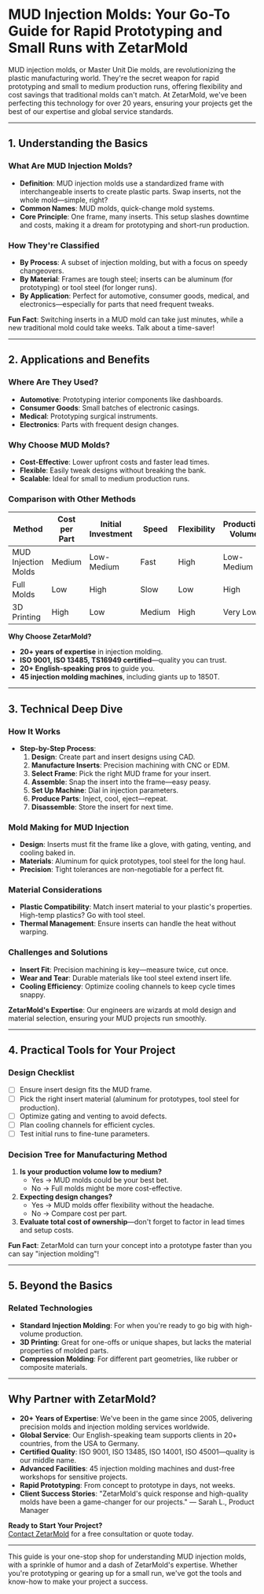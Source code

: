 # MUD Injection Molds: Your Go-To Guide for Rapid Prototyping and Small Runs with ZetarMold

MUD injection molds, or Master Unit Die molds, are revolutionizing the plastic manufacturing world. They're the secret weapon for rapid prototyping and small to medium production runs, offering flexibility and cost savings that traditional molds can't match. At ZetarMold, we've been perfecting this technology for over 20 years, ensuring your projects get the best of our expertise and global service standards.

---

## 1. Understanding the Basics

### What Are MUD Injection Molds?

- **Definition**: MUD injection molds use a standardized frame with interchangeable inserts to create plastic parts. Swap inserts, not the whole mold—simple, right?
- **Common Names**: MUD molds, quick-change mold systems.
- **Core Principle**: One frame, many inserts. This setup slashes downtime and costs, making it a dream for prototyping and short-run production.

### How They're Classified

- **By Process**: A subset of injection molding, but with a focus on speedy changeovers.
- **By Material**: Frames are tough steel; inserts can be aluminum (for prototyping) or tool steel (for longer runs).
- **By Application**: Perfect for automotive, consumer goods, medical, and electronics—especially for parts that need frequent tweaks.

**Fun Fact**: Switching inserts in a MUD mold can take just minutes, while a new traditional mold could take weeks. Talk about a time-saver!

---

## 2. Applications and Benefits

### Where Are They Used?

- **Automotive**: Prototyping interior components like dashboards.
- **Consumer Goods**: Small batches of electronic casings.
- **Medical**: Prototyping surgical instruments.
- **Electronics**: Parts with frequent design changes.

### Why Choose MUD Molds?

- **Cost-Effective**: Lower upfront costs and faster lead times.
- **Flexible**: Easily tweak designs without breaking the bank.
- **Scalable**: Ideal for small to medium production runs.

### Comparison with Other Methods

| Method              | Cost per Part | Initial Investment | Speed  | Flexibility | Production Volume |
| ------------------- | ------------- | ------------------ | ------ | ----------- | ----------------- |
| MUD Injection Molds | Medium        | Low-Medium         | Fast   | High        | Low-Medium        |
| Full Molds          | Low           | High               | Slow   | Low         | High              |
| 3D Printing         | High          | Low                | Medium | High        | Very Low          |

**Why Choose ZetarMold?**

- **20+ years of expertise** in injection molding.
- **ISO 9001, ISO 13485, TS16949 certified**—quality you can trust.
- **20+ English-speaking pros** to guide you.
- **45 injection molding machines**, including giants up to 1850T.

---

## 3. Technical Deep Dive

### How It Works

- **Step-by-Step Process**:
  1. **Design**: Create part and insert designs using CAD.
  2. **Manufacture Inserts**: Precision machining with CNC or EDM.
  3. **Select Frame**: Pick the right MUD frame for your insert.
  4. **Assemble**: Snap the insert into the frame—easy peasy.
  5. **Set Up Machine**: Dial in injection parameters.
  6. **Produce Parts**: Inject, cool, eject—repeat.
  7. **Disassemble**: Store the insert for next time.

### Mold Making for MUD Injection

- **Design**: Inserts must fit the frame like a glove, with gating, venting, and cooling baked in.
- **Materials**: Aluminum for quick prototypes, tool steel for the long haul.
- **Precision**: Tight tolerances are non-negotiable for a perfect fit.

### Material Considerations

- **Plastic Compatibility**: Match insert material to your plastic's properties. High-temp plastics? Go with tool steel.
- **Thermal Management**: Ensure inserts can handle the heat without warping.

### Challenges and Solutions

- **Insert Fit**: Precision machining is key—measure twice, cut once.
- **Wear and Tear**: Durable materials like tool steel extend insert life.
- **Cooling Efficiency**: Optimize cooling channels to keep cycle times snappy.

**ZetarMold's Expertise**: Our engineers are wizards at mold design and material selection, ensuring your MUD projects run smoothly.

---

## 4. Practical Tools for Your Project

### Design Checklist

- [ ] Ensure insert design fits the MUD frame.
- [ ] Pick the right insert material (aluminum for prototypes, tool steel for production).
- [ ] Optimize gating and venting to avoid defects.
- [ ] Plan cooling channels for efficient cycles.
- [ ] Test initial runs to fine-tune parameters.

### Decision Tree for Manufacturing Method

1. **Is your production volume low to medium?**
   - Yes → MUD molds could be your best bet.
   - No → Full molds might be more cost-effective.
2. **Expecting design changes?**
   - Yes → MUD molds offer flexibility without the headache.
   - No → Compare cost per part.
3. **Evaluate total cost of ownership**—don't forget to factor in lead times and setup costs.

**Fun Fact**: ZetarMold can turn your concept into a prototype faster than you can say "injection molding"!

---

## 5. Beyond the Basics

### Related Technologies

- **Standard Injection Molding**: For when you're ready to go big with high-volume production.
- **3D Printing**: Great for one-offs or unique shapes, but lacks the material properties of molded parts.
- **Compression Molding**: For different part geometries, like rubber or composite materials.

---

## Why Partner with ZetarMold?

- **20+ Years of Expertise**: We've been in the game since 2005, delivering precision molds and injection molding services worldwide.
- **Global Service**: Our English-speaking team supports clients in 20+ countries, from the USA to Germany.
- **Certified Quality**: ISO 9001, ISO 13485, ISO 14001, ISO 45001—quality is our middle name.
- **Advanced Facilities**: 45 injection molding machines and dust-free workshops for sensitive projects.
- **Rapid Prototyping**: From concept to prototype in days, not weeks.
- **Client Success Stories**: "ZetarMold's quick response and high-quality molds have been a game-changer for our projects." — Sarah L., Product Manager

**Ready to Start Your Project?**  
[Contact ZetarMold](#) for a free consultation or quote today.

---

This guide is your one-stop shop for understanding MUD injection molds, with a sprinkle of humor and a dash of ZetarMold's expertise. Whether you're prototyping or gearing up for a small run, we've got the tools and know-how to make your project a success.
